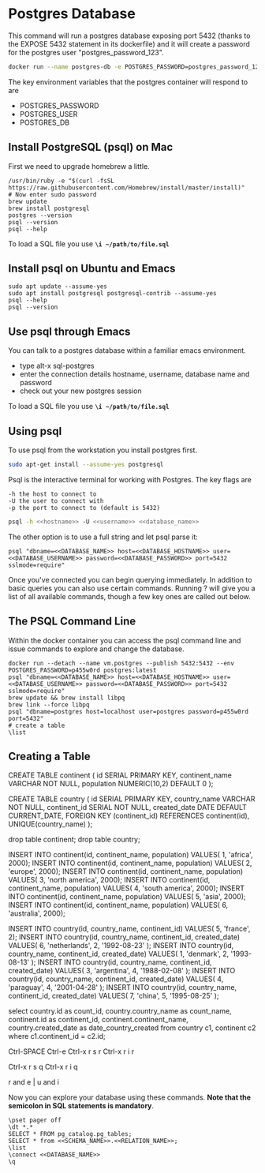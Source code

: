 
# Postgres Database

This command will run a postgres database exposing port 5432 (thanks to the EXPOSE 5432 statement in its dockerfile) and it will create a password for the postgres user "postgres_password_123".

``` bash
docker run --name postgres-db -e POSTGRES_PASSWORD=postgres_password_123 -d postgres
```

The key environment variables that the postgres container will respond to are

- POSTGRES_PASSWORD
- POSTGRES_USER
- POSTGRES_DB



## Install PostgreSQL (psql) on Mac

First we need to upgrade homebrew a little.

```
/usr/bin/ruby -e "$(curl -fsSL https://raw.githubusercontent.com/Homebrew/install/master/install)"
# Now enter sudo password
brew update
brew install postgresql
postgres --version
psql --version
psql --help
```

To load a SQL file you use **`\i ~/path/to/file.sql`**

## Install psql on Ubuntu and Emacs

```
sudo apt update --assume-yes
sudo apt install postgresql postgresql-contrib --assume-yes
psql --help
psql --version
```
## Use psql through Emacs

You can talk to a postgres database within a familiar emacs environment.

- type alt-x sql-postgres
- enter the connection details hostname, username, database name and password
- check out your new postgres session

To load a SQL file you use **`\i ~/path/to/file.sql`**


## Using psql

To use psql from the workstation you install postgres first.

``` bash
sudo apt-get install --assume-yes postgresql
```

Psql is the interactive terminal for working with Postgres. The key flags are

    -h the host to connect to
    -U the user to connect with
    -p the port to connect to (default is 5432)

``` bash
psql -h <<hostname>> -U <<username>> <<database_name>>
```

The other option is to use a full string and let psql parse it:

```
psql "dbname=<<DATABASE_NAME>> host=<<DATABASE_HOSTNAME>> user=<<DATABASE_USERNAME>> password=<<DATABASE_PASSWORD>> port=5432 sslmode=require"
```

Once you've connected you can begin querying immediately. In addition to basic queries you can also use certain commands. Running \? will give you a list of all available commands, though a few key ones are called out below.


## The PSQL Command Line

Within the docker container you can access the psql command line and issue commands to explore and change the database.

```
docker run --detach --name vm.postgres --publish 5432:5432 --env POSTGRES_PASSWORD=p455w0rd postgres:latest
psql "dbname=<<DATABASE_NAME>> host=<<DATABASE_HOSTNAME>> user=<<DATABASE_USERNAME>> password=<<DATABASE_PASSWORD>> port=5432 sslmode=require"
brew update && brew install libpq
brew link --force libpq
psql "dbname=postgres host=localhost user=postgres password=p455w0rd port=5432"
# create a table
\list
```


## Creating a Table

CREATE TABLE continent (
id SERIAL PRIMARY KEY,
continent_name VARCHAR NOT NULL,
population NUMERIC(10,2) DEFAULT 0
);

CREATE TABLE country (
id SERIAL PRIMARY KEY,
country_name VARCHAR NOT NULL,
continent_id SERIAL NOT NULL,
created_date DATE DEFAULT CURRENT_DATE,
FOREIGN KEY (continent_id) REFERENCES continent(id),
UNIQUE(country_name)
);

drop table continent;
drop table country;

INSERT INTO continent(id, continent_name, population) VALUES( 1, 'africa', 2000);
INSERT INTO continent(id, continent_name, population) VALUES( 2, 'europe', 2000);
INSERT INTO continent(id, continent_name, population) VALUES( 3, 'north america', 2000);
INSERT INTO continent(id, continent_name, population) VALUES( 4, 'south america', 2000);
INSERT INTO continent(id, continent_name, population) VALUES( 5, 'asia', 2000);
INSERT INTO continent(id, continent_name, population) VALUES( 6, 'australia', 2000);

INSERT INTO country(id, country_name, continent_id) VALUES( 5, 'france', 2);
INSERT INTO country(id, country_name, continent_id, created_date) VALUES( 6, 'netherlands', 2, '1992-08-23' );
INSERT INTO country(id, country_name, continent_id, created_date) VALUES( 1, 'denmark', 2, '1993-08-13' );
INSERT INTO country(id, country_name, continent_id, created_date) VALUES( 3, 'argentina', 4, '1988-02-08' );
INSERT INTO country(id, country_name, continent_id, created_date) VALUES( 4, 'paraguay', 4, '2001-04-28' );
INSERT INTO country(id, country_name, continent_id, created_date) VALUES( 7, 'china', 5, '1995-08-25' );


select country.id as count_id,
       country.country_name as count_name,
       continent.id as continent_id,
       continent.continent_name,
       country.created_date as date_country_created
from country c1, continent c2
where
      c1.continent_id = c2.id;


Ctrl-SPACE Ctrl-e
Ctrl-x r s r
Ctrl-x r i r

Ctrl-x r s q
Ctrl-x r i q


r and e  |  u and i

Now you can explore your database using these commands.
**Note that the semicolon in SQL statements is mandatory**.

```
\pset pager off
\dt *.*
SELECT * FROM pg_catalog.pg_tables;
SELECT * from <<SCHEMA_NAME>>.<<RELATION_NAME>>;
\list
\connect <<DATABASE_NAME>>
\q
```
